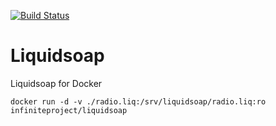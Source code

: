 [![Build Status](https://travis-ci.org/infiniteproject/liquidsoap.svg?branch=master)](https://travis-ci.org/infiniteproject/liquidsoap)
# Liquidsoap
Liquidsoap for Docker
```
docker run -d -v ./radio.liq:/srv/liquidsoap/radio.liq:ro infiniteproject/liquidsoap
```
